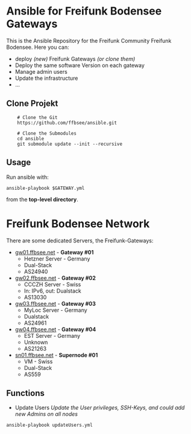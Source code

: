 Ansible for Freifunk Bodensee Gateways
==================================

This is the Ansible Repository for the Freifunk Community Freifunk Bodensee.
Here you can:
* deploy *(new)* Freifunk Gateways *(or clone them)*
* Deploy the same software Version on each gateway
* Manage admin users
* Update the infrastructure
* ...

Clone Projekt
---
```
    # Clone the Git
    https://github.com/ffbsee/ansible.git

    # Clone the Submodules
    cd ansible
    git submodule update --init --recursive

```

Usage
-----

Run ansible with:

    ansible-playbook $GATEWAY.yml

from the **top-level directory**.


Freifunk Bodensee Network
=========================

There are some dedicated Servers, the Freifunk-Gateways:

* [gw01.ffbsee.net](https://gw01.ffbsee.net) - **Gateway #01**
  * Hetzner Server - Germany
  * Dual-Stack
  * AS24940
* [gw02.ffbsee.net](https://gw02.ffbsee.net) - **Gateway #02**
  * CCCZH Server - Swiss
  * In: IPv6, out: Dualstack
  * AS13030
* [gw03.ffbsee.net](https://gw03.ffbsee.net) - **Gateway #03**
  * MyLoc Server - Germany
  * Dualstack
  * AS24961
* [gw04.ffbsee.net](https://gw04.ffbsee.net) - **Gateway #04**
  * EST Server - Germany
  * Unknown
  * AS21263
* [sn01.ffbsee.net](https://sn01.ffbsee.de) - **Supernode #01**
  * VM - Swiss
  * Dual-Stack
  * AS559

## Functions
* Update Users
*Update the User privileges, SSH-Keys, and could add new Admins on all nodes*
````bash
ansible-playbook updateUsers.yml
````

 
